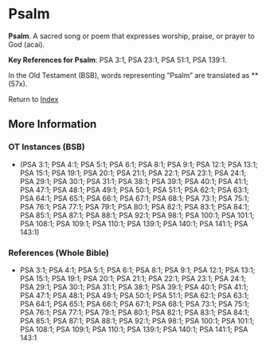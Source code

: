 # Psalm
**Psalm**. 
A sacred song or poem that expresses worship, praise, or prayer to God (acai). 


**Key References for Psalm**: 
PSA 3:1, PSA 23:1, PSA 51:1, PSA 139:1. 


In the Old Testament (BSB), words representing “Psalm” are translated as 
** (57x). 




Return to [Index](00-Index.md)

## More Information

### OT Instances (BSB)

*  (PSA 3:1; PSA 4:1; PSA 5:1; PSA 6:1; PSA 8:1; PSA 9:1; PSA 12:1; PSA 13:1; PSA 15:1; PSA 19:1; PSA 20:1; PSA 21:1; PSA 22:1; PSA 23:1; PSA 24:1; PSA 29:1; PSA 30:1; PSA 31:1; PSA 38:1; PSA 39:1; PSA 40:1; PSA 41:1; PSA 47:1; PSA 48:1; PSA 49:1; PSA 50:1; PSA 51:1; PSA 62:1; PSA 63:1; PSA 64:1; PSA 65:1; PSA 66:1; PSA 67:1; PSA 68:1; PSA 73:1; PSA 75:1; PSA 76:1; PSA 77:1; PSA 79:1; PSA 80:1; PSA 82:1; PSA 83:1; PSA 84:1; PSA 85:1; PSA 87:1; PSA 88:1; PSA 92:1; PSA 98:1; PSA 100:1; PSA 101:1; PSA 108:1; PSA 109:1; PSA 110:1; PSA 139:1; PSA 140:1; PSA 141:1; PSA 143:1)



### References (Whole Bible)

* PSA 3:1; PSA 4:1; PSA 5:1; PSA 6:1; PSA 8:1; PSA 9:1; PSA 12:1; PSA 13:1; PSA 15:1; PSA 19:1; PSA 20:1; PSA 21:1; PSA 22:1; PSA 23:1; PSA 24:1; PSA 29:1; PSA 30:1; PSA 31:1; PSA 38:1; PSA 39:1; PSA 40:1; PSA 41:1; PSA 47:1; PSA 48:1; PSA 49:1; PSA 50:1; PSA 51:1; PSA 62:1; PSA 63:1; PSA 64:1; PSA 65:1; PSA 66:1; PSA 67:1; PSA 68:1; PSA 73:1; PSA 75:1; PSA 76:1; PSA 77:1; PSA 79:1; PSA 80:1; PSA 82:1; PSA 83:1; PSA 84:1; PSA 85:1; PSA 87:1; PSA 88:1; PSA 92:1; PSA 98:1; PSA 100:1; PSA 101:1; PSA 108:1; PSA 109:1; PSA 110:1; PSA 139:1; PSA 140:1; PSA 141:1; PSA 143:1



